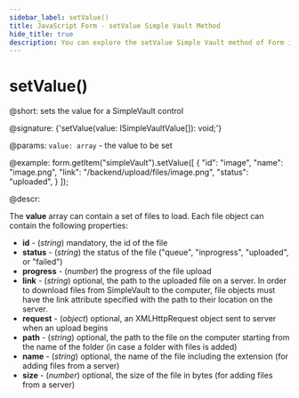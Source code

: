 ```yaml
---
sidebar_label: setValue()
title: JavaScript Form - setValue Simple Vault Method 
hide_title: true
description: You can explore the setValue Simple Vault method of Form in the documentation of the DHTMLX JavaScript UI library. Browse developer guides and API reference, try out code examples and live demos, and download a free 30-day evaluation version of DHTMLX Suite 7.
---
```

 
# setValue()

@short: sets the value for a SimpleVault control

@signature: {'setValue(value: ISimpleVaultValue[]): void;'}

@params:
`value: array` - the value to be set  

@example:
form.getItem("simpleVault").setValue([
    {
        "id": "image",
        "name": "image.png",
        "link": "/backend/upload/files/image.png",
        "status": "uploaded",
    }
]);

@descr:

The **value** array can contain a set of files to load. Each file object can contain the following properties:

- **id** - (*string*) mandatory, the id of the file
- **status** - (*string*) the status of the file ("queue", "inprogress", "uploaded", or "failed")
- **progress** - (*number*) the progress of the file upload
- **link** - (*string*) optional, the path to the uploaded file on a server. In order to download files from SimpleVault to the computer, file objects must have the link attribute specified with the path to their location on the server.
- **request** - (*object*) optional, an XMLHttpRequest object sent to server when an upload begins
- **path** - (*string*) optional, the path to the file on the computer starting from the name of the folder (in case a folder with files is added)
- **name** - (*string*) optional, the name of the file including the extension (for adding files from a server)
- **size** - (*number*) optional, the size of the file in bytes (for adding files from a server) 
